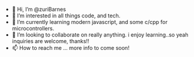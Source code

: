 - 👋 Hi, I’m @zuriBarnes
- 👀 I’m interested in all things code, and tech.
- 🌱 I’m currently learning modern javascript, and some c/cpp for microcontrollers.
- 💞️ I’m looking to collaborate on really anything. i enjoy learning..so yeah inquiries are welcome, thanks!!
- 📫 How to reach me ... more info to come soon!

<!---
zuriBarnes/zuriBarnes is a ✨ special ✨ repository because its `README.md` (this file) appears on your GitHub profile.
You can click the Preview link to take a look at your changes.
--->
